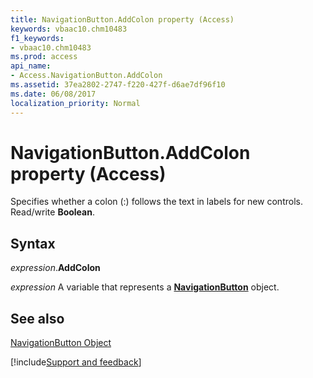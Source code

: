 ```yaml
---
title: NavigationButton.AddColon property (Access)
keywords: vbaac10.chm10483
f1_keywords:
- vbaac10.chm10483
ms.prod: access
api_name:
- Access.NavigationButton.AddColon
ms.assetid: 37ea2802-2747-f220-427f-d6ae7df96f10
ms.date: 06/08/2017
localization_priority: Normal
---
```



# NavigationButton.AddColon property (Access)

Specifies whether a colon (:) follows the text in labels for new controls. Read/write **Boolean**.


## Syntax

_expression_.**AddColon**

_expression_ A variable that represents a **[NavigationButton](Access.NavigationButton.md)** object.


## See also


[NavigationButton Object](Access.NavigationButton.md)

[!include[Support and feedback](~/includes/feedback-boilerplate.md)]